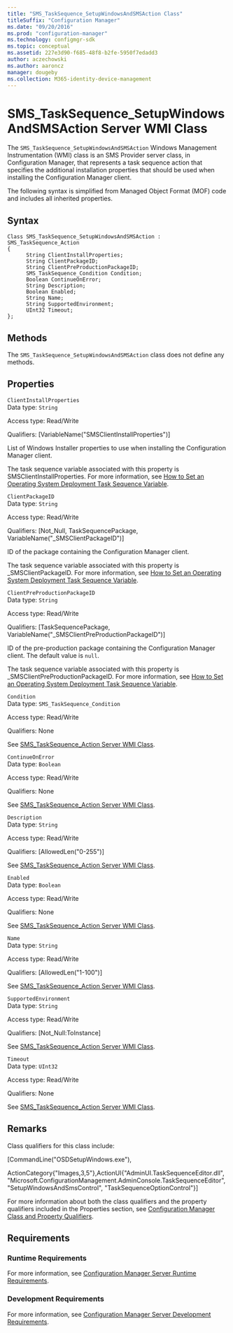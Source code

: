 ```yaml
---
title: "SMS_TaskSequence_SetupWindowsAndSMSAction Class"
titleSuffix: "Configuration Manager"
ms.date: "09/20/2016"
ms.prod: "configuration-manager"
ms.technology: configmgr-sdk
ms.topic: conceptual
ms.assetid: 227e3d90-f685-48f8-b2fe-5950f7edadd3
author: aczechowski
ms.author: aaroncz
manager: dougeby
ms.collection: M365-identity-device-management
---
```

# SMS_TaskSequence_SetupWindowsAndSMSAction Server WMI Class
The `SMS_TaskSequence_SetupWindowsAndSMSAction` Windows Management Instrumentation (WMI) class is an SMS Provider server class, in Configuration Manager, that represents a task sequence action that specifies the additional installation properties that should be used when installing the Configuration Manager client.  

 The following syntax is simplified from Managed Object Format (MOF) code and includes all inherited properties.  

## Syntax  

```  
Class SMS_TaskSequence_SetupWindowsAndSMSAction : SMS_TaskSequence_Action  
{  
      String ClientInstallProperties;  
      String ClientPackageID;  
      String ClientPreProductionPackageID;  
      SMS_TaskSequence_Condition Condition;  
      Boolean ContinueOnError;  
      String Description;  
      Boolean Enabled;  
      String Name;  
      String SupportedEnvironment;  
      UInt32 Timeout;  
};  
```  

## Methods  
 The `SMS_TaskSequence_SetupWindowsAndSMSAction` class does not define any methods.  

## Properties  
 `ClientInstallProperties`  
 Data type: `String`  

 Access type: Read/Write  

 Qualifiers: [VariableName("SMSClientInstallProperties")]  

 List of Windows Installer properties to use when installing the Configuration Manager client.  

 The task sequence variable associated with this property is SMSClientInstallProperties. For more information, see [How to Set an Operating System Deployment Task Sequence Variable](../../../develop/osd/how-to-set-an-operating-system-deployment-task-sequence-variable.md).  

 `ClientPackageID`  
 Data type: `String`  

 Access type: Read/Write  

 Qualifiers: [Not_Null, TaskSequencePackage, VariableName("_SMSClientPackageID")]  

 ID of the package containing the Configuration Manager client.  

 The task sequence variable associated with this property is _SMSClientPackageID. For more information, see [How to Set an Operating System Deployment Task Sequence Variable](../../../develop/osd/how-to-set-an-operating-system-deployment-task-sequence-variable.md).  

 `ClientPreProductionPackageID`  
 Data type: `String`  

 Access type: Read/Write  

 Qualifiers: [TaskSequencePackage, VariableName("_SMSClientPreProductionPackageID")]  

 ID of the pre-production package containing the Configuration Manager client. The default value is `null`.  

 The task sequence variable associated with this property is _SMSClientPreProductionPackageID. For more information, see [How to Set an Operating System Deployment Task Sequence Variable](../../../develop/osd/how-to-set-an-operating-system-deployment-task-sequence-variable.md).  

 `Condition`  
 Data type: `SMS_TaskSequence_Condition`  

 Access type: Read/Write  

 Qualifiers: None  

 See [SMS_TaskSequence_Action Server WMI Class](../../../develop/reference/osd/sms_tasksequence_action-server-wmi-class.md).  

 `ContinueOnError`  
 Data type: `Boolean`  

 Access type: Read/Write  

 Qualifiers: None  

 See [SMS_TaskSequence_Action Server WMI Class](../../../develop/reference/osd/sms_tasksequence_action-server-wmi-class.md).  

 `Description`  
 Data type: `String`  

 Access type: Read/Write  

 Qualifiers: [AllowedLen("0-255")]  

 See [SMS_TaskSequence_Action Server WMI Class](../../../develop/reference/osd/sms_tasksequence_action-server-wmi-class.md).  

 `Enabled`  
 Data type: `Boolean`  

 Access type: Read/Write  

 Qualifiers: None  

 See [SMS_TaskSequence_Action Server WMI Class](../../../develop/reference/osd/sms_tasksequence_action-server-wmi-class.md).  

 `Name`  
 Data type: `String`  

 Access type: Read/Write  

 Qualifiers: [AllowedLen("1-100")]  

 See [SMS_TaskSequence_Action Server WMI Class](../../../develop/reference/osd/sms_tasksequence_action-server-wmi-class.md).  

 `SupportedEnvironment`  
 Data type: `String`  

 Access type: Read/Write  

 Qualifiers: [Not_Null:ToInstance]  

 See [SMS_TaskSequence_Action Server WMI Class](../../../develop/reference/osd/sms_tasksequence_action-server-wmi-class.md).  

 `Timeout`  
 Data type: `UInt32`  

 Access type: Read/Write  

 Qualifiers: None  

 See [SMS_TaskSequence_Action Server WMI Class](../../../develop/reference/osd/sms_tasksequence_action-server-wmi-class.md).  

## Remarks  
 Class qualifiers for this class include:  

 [CommandLine("OSDSetupWindows.exe"),  

 ActionCategory{"Images,3,5"},ActionUI{"AdminUI.TaskSequenceEditor.dll", "Microsoft.ConfigurationManagement.AdminConsole.TaskSequenceEditor", "SetupWindowsAndSmsControl", "TaskSequenceOptionControl"}]  

 For more information about both the class qualifiers and the property qualifiers included in the Properties section, see [Configuration Manager Class and Property Qualifiers](../../../develop/reference/misc/class-and-property-qualifiers.md).  

## Requirements  

### Runtime Requirements  
 For more information, see [Configuration Manager Server Runtime Requirements](../../../develop/core/reqs/server-runtime-requirements.md).  

### Development Requirements  
 For more information, see [Configuration Manager Server Development Requirements](../../../develop/core/reqs/server-development-requirements.md).  
